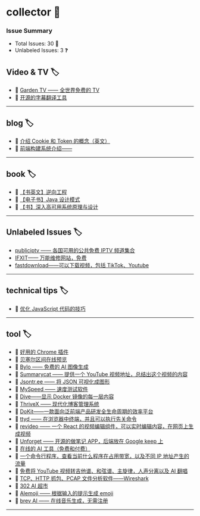 # collector 📖
### Issue Summary
- Total Issues: 30 📝
- Unlabeled Issues: 3 ❓

## Video & TV 🏷️
- 👻 [Garden TV ——  全世界免费的 TV](https://github.com/dengaye/collector/issues/39)
- 👻 [开源的字幕翻译工具](https://github.com/dengaye/collector/issues/38)

---

## blog 🏷️
- 🎃 [介绍 Cookie 和 Token 的概念（英文）](https://github.com/dengaye/collector/issues/15)
- 🎃 [前端构建系统介绍——](https://github.com/dengaye/collector/issues/13)

---

## book 🏷️
- 🎅 [【书英文】逆向工程](https://github.com/dengaye/collector/issues/37)
- 🎅 [【电子书】Java 设计模式](https://github.com/dengaye/collector/issues/36)
- 🎅 [【书】深入高可用系统原理与设计](https://github.com/dengaye/collector/issues/31)

---

## Unlabeled Issues 🏷️
-  [publiciptv —— 各国可用的公共免费 IPTV 频道集合](https://github.com/dengaye/collector/issues/35)
-  [IFXIT—— 万能维修网站，免费](https://github.com/dengaye/collector/issues/34)
-  [fastdownload——可以下载视频，包括 TikTok、Youtube](https://github.com/dengaye/collector/issues/10)

---

## technical tips 🏷️
- 🛀 [优化 JavaScript 代码的技巧 ](https://github.com/dengaye/collector/issues/23)

---

## tool 🏷️
- 🌱 [好用的 Chrome 插件](https://github.com/dengaye/collector/issues/33)
- 🌱 [贝塞尔区间在线预览](https://github.com/dengaye/collector/issues/32)
- 🌱 [Bylo —— 免费的 AI 图像生成](https://github.com/dengaye/collector/issues/30)
- 🌱 [Summarycat —— 提供一个 YouTube 视频地址，总结出这个视频的内容](https://github.com/dengaye/collector/issues/29)
- 🌱 [Jsontr.ee —— 将 JSON 可视化成图形](https://github.com/dengaye/collector/issues/28)
- 🌱 [MySpeed —— 速度测试软件](https://github.com/dengaye/collector/issues/27)
- 🌱 [Dive——显示 Docker 镜像的每一层内容](https://github.com/dengaye/collector/issues/26)
- 🌱 [ThriveX —— 现代化博客管理系统](https://github.com/dengaye/collector/issues/25)
- 🌱 [DoKit——一款面向泛前端产品研发全生命周期的效率平台](https://github.com/dengaye/collector/issues/24)
- 🌱 [ttyd —— 在浏览器中终端，并且可以执行先关命令](https://github.com/dengaye/collector/issues/22)
- 🌱 [revideo —— 一个 React 的视频编辑组件，可以实时编辑内容，在网页上生成视频](https://github.com/dengaye/collector/issues/21)
- 🌱 [Unforget —— 开源的做笔记 APP，后端放在 Google keep 上](https://github.com/dengaye/collector/issues/20)
- 🌱 [在线的 AI 工具（免费和付费）](https://github.com/dengaye/collector/issues/19)
- 🌱 [一个命令行程序，查看当前什么程序在占用带宽，以及不同 IP 地址产生的流量](https://github.com/dengaye/collector/issues/18)
- 🌱 [免费将 YouTube 视频转吉他谱、和弦谱、主旋律，人声分离以及 AI 翻唱](https://github.com/dengaye/collector/issues/17)
- 🌱 [TCP、HTTP 抓包、PCAP 文件分析软件——Wireshark](https://github.com/dengaye/collector/issues/16)
- 🌱 [302 AI 超市](https://github.com/dengaye/collector/issues/14)
- 🌱 [AIemoji —— 根据输入的提示生成 emoji](https://github.com/dengaye/collector/issues/12)
- 🌱 [brev AI —— 在线音乐生成，无需注册](https://github.com/dengaye/collector/issues/11)

---

